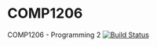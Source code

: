 # COMP1206
COMP1206 - Programming 2
[![Build Status](https://travis-ci.com/huwcbjones/COMP1206.svg?token=8VaRsJFHUoYzBdLRbJ2o&branch=master)](https://travis-ci.com/huwcbjones/COMP1206)